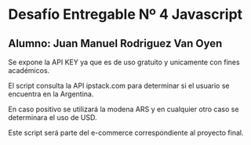 # Desafío Entregable Nº 4 Javascript
## Alumno: Juan Manuel Rodriguez Van Oyen

Se expone la API KEY ya que es de uso gratuito y unicamente con fines académicos.

El script consulta la API ipstack.com para determinar si el usuario se encuentra en la Argentina. 

En caso positivo se utilizará la modena ARS y en cualquier otro caso se determinara el uso de USD.

Este script será parte del e-commerce correspondiente al proyecto final.